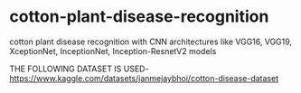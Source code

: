 # cotton-plant-disease-recognition
cotton plant disease recognition with CNN architectures like VGG16, VGG19, XceptionNet, InceptionNet, Inception-ResnetV2 models

THE FOLLOWING DATASET IS USED-
https://www.kaggle.com/datasets/janmejaybhoi/cotton-disease-dataset
